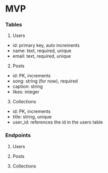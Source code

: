 # MVP

### Tables

1. Users

- id: primary key, auto increments
- name: text, required, unique
- email: text, required, unique

2. Posts

- id: PK, increments
- song: string (for now), required
- caption: string
- likes: integer

3. Collections

- id: PK, increments
- title: string, unique
- user_id: references the id in the users table

### Endpoints

1. Users

2. Posts

3. Collections
